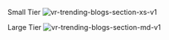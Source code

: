 Small Tier
![vr-trending-blogs-section-xs-v1](https://github.com/user-attachments/assets/a0bd7009-82ca-4c46-a9ec-387238d76b42)

Large Tier
![vr-trending-blogs-section-md-v1](https://github.com/user-attachments/assets/fc35cd0b-c545-4c84-9436-fb1b6aed1c73)

